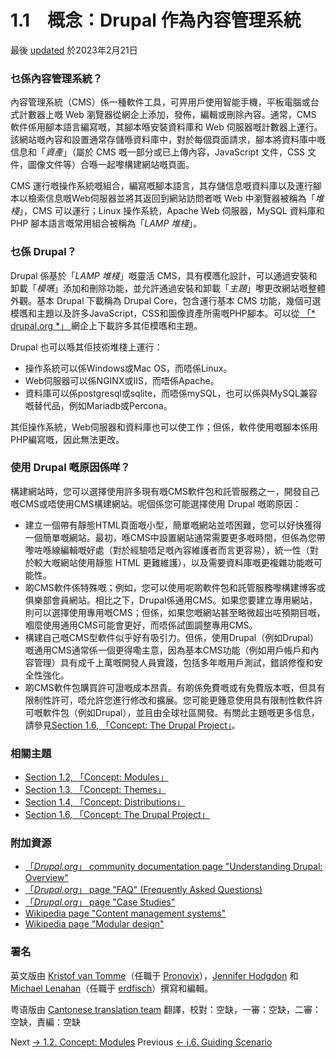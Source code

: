 #  1.1　概念：Drupal 作為內容管理系統
最後 [updated](/node/2827284/discuss) 於2023年2月21日

### [](#s-what-is-a-content-management-system "Permalink to this headline")乜係內容管理系統？
內容管理系統（CMS）係一種軟件工具，可畀用戶使用智能手機，平板電腦或台式計數器上嘅 Web 瀏覽器從網企上添加，發佈，編輯或刪除內容。通常，CMS 軟件係用腳本語言編寫嘅，其腳本喺安裝資料庫和 Web 伺服器嘅計數器上運行。該網站嘅內容和設置通常存儲喺資料庫中，對於每個頁面請求，腳本將資料庫中嘅信息和「*資產*」（屬於 CMS 嘅一部分或已上傳內容，JavaScript 文件，CSS 文件，圖像文件等）合喺一起嚟構建網站嘅頁面。

 CMS 運行嘅操作系統嘅組合，編寫嘅腳本語言，其存儲信息嘅資料庫以及運行腳本以檢索信息嘅Web伺服器並將其返回到網站訪問者嘅 Web 中瀏覽器被稱為「*堆棧*」，CMS 可以運行；Linux 操作系統，Apache Web 伺服器，MySQL 資料庫和 PHP 腳本語言嘅常用組合被稱為「*LAMP 堆棧*」。

### [](#s-what-is-drupal "Permalink to this headline")乜係 Drupal？
 Drupal 係基於「*LAMP 堆棧*」嘅靈活 CMS，具有模嚿化設計，可以通過安裝和卸載「*模嚿*」添加和刪除功能，並允許通過安裝和卸載「*主題*」嚟更改網站嘅整體外觀。基本 Drupal 下載稱為 Drupal Core，包含運行基本 CMS 功能，幾個可選模嚿和主題以及許多JavaScript，CSS和圖像資產所需嘅PHP腳本。可以從[ 「* drupal.org *」 ](https://www.drupal.org)網企上下載許多其佢模嚿和主題。

 Drupal 也可以喺其佢技術堆棧上運行：

- 操作系統可以係Windows或Mac OS，而唔係Linux。
-  Web伺服器可以係NGINX或IIS，而唔係Apache。
- 資料庫可以係postgresql或sqlite，而唔係mySQL，也可以係與MySQL兼容嘅替代品，例如Mariadb或Percona。

其佢操作系統，Web伺服器和資料庫也可以使工作；但係，軟件使用嘅腳本係用PHP編寫嘅，因此無法更改。

### [](#s-what-are-the-reasons-for-using-drupal "Permalink to this headline")使用 Drupal 嘅原因係咩？
構建網站時，您可以選擇使用許多現有嘅CMS軟件包和託管服務之一，開發自己嘅CMS或唔使用CMS構建網站。呢個係您可能選擇使用 Drupal 嘅啲原因：

- 建立一個帶有靜態HTML頁面嘅小型，簡單嘅網站並唔困難，您可以好快獲得一個簡單嘅網站。最初，喺CMS中設置網站通常需要更多嘅時間，但係為您帶嚟咗喺線編輯嘅好處（對於經驗唔足嘅內容維護者而言更容易），統一性（對於較大嘅網站使用靜態 HTML 更難維護），以及需要資料庫嘅更複雜功能嘅可能性。
- 啲CMS軟件係特殊嘅；例如，您可以使用呢啲軟件包和託管服務嚟構建博客或俱樂部會員網站。相比之下，Drupal係通用CMS。如果您要建立專用網站，則可以選擇使用專用嘅CMS；但係，如果您嘅網站甚至略微超出咗預期目嘅，嗰麼使用通用CMS可能會更好，而唔係試圖調整專用CMS。
- 構建自己嘅CMS型軟件似乎好有吸引力。但係，使用Drupal（例如Drupal）嘅通用CMS通常係一個更得嘞主意，因為基本CMS功能（例如用戶帳戶和內容管理）具有成千上萬嘅開發人員實踐，包括多年嘅用戶測試，錯誤修復和安全性強化。
- 啲CMS軟件包購買許可證嘅成本昂貴。有啲係免費嘅或有免費版本嘅，但具有限制性許可，唔允許您進行修改和擴展。您可能更鍾意使用具有限制性軟件許可嘅軟件包（例如Drupal），並且由全球社區開發。有關此主題嘅更多信息，請參見[Section 1.6, 「Concept: The Drupal Project」](/docs/user_guide/en/understanding-project.html " The Drupal Project")。

### [](#s-related-topics "Permalink to this headline")相關主題
- [Section 1.2, 「Concept: Modules」](/docs/user_guide/en/understanding-modules.html " Modules")
- [Section 1.3, 「Concept: Themes」](/docs/user_guide/en/understanding-themes.html " Themes")
- [Section 1.4, 「Concept: Distributions」](/docs/user_guide/en/understanding-distributions.html " Distributions")
- [Section 1.6, 「Concept: The Drupal Project」](/docs/user_guide/en/understanding-project.html " The Drupal Project")

### [](#s-additional-resources "Permalink to this headline")附加資源
- [「*Drupal.org*」 community documentation page "Understanding Drupal: Overview"](https://www.drupal.org/docs/understanding-drupal/overview)
- [「*Drupal.org*」 page "FAQ" (Frequently Asked Questions)](https://www.drupal.org/about/faq)
- [「*Drupal.org*」 page "Case Studies"](https://www.drupal.org/case-studies)
- [Wikipedia page "Content management systems"](https://en.wikipedia.org/wiki/Content_management_system)
- [Wikipedia page "Modular design"](https://en.wikipedia.org/wiki/Modular_design)

### 署名
英文版由 [Kristof van Tomme](https://www.drupal.org/u/kvantomme)（任職于 [Pronovix](https://pronovix.com/)），[Jennifer Hodgdon](https://www.drupal.org/u/jhodgdon) 和 [Michael Lenahan](https://www.drupal.org/u/michaellenahan)（任職于 [erdfisch](https://erdfisch.de)）撰寫和編輯。

粤语版由 [Cantonese translation team](https://github.com/Drupal-Cantonese) 翻譯，校對：空缺，一審：空缺，二審：空缺，責編：空缺

 Next [→ 1.2. Concept: Modules](/docs/user_guide/en/understanding-modules.html) Previous [← i.6. Guiding Scenario](/docs/user_guide/en/preface-scenario.html)

